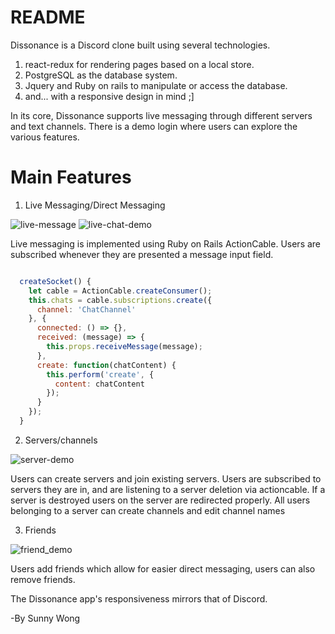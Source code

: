 # README

Dissonance is a Discord clone built using several technologies.
1. react-redux for rendering pages based on a local store.
2. PostgreSQL as the database system.
3. Jquery and Ruby on rails to manipulate or access the database.
4. and... with a responsive design in mind ;]

In its core, Dissonance supports live messaging through different servers and text channels. There is a demo login where users can explore the various features.

# Main Features

1. Live Messaging/Direct Messaging

![live-message](./screenshots/direct-message-demo.gif)
![live-chat-demo](./screenshots/live-chat-demo.gif)

Live messaging is implemented using Ruby on Rails ActionCable. Users are subscribed whenever they are presented a message input field.

```javascript

  createSocket() {
    let cable = ActionCable.createConsumer();
    this.chats = cable.subscriptions.create({
      channel: 'ChatChannel'
    }, {
      connected: () => {},
      received: (message) => {
        this.props.receiveMessage(message);
      },
      create: function(chatContent) {
        this.perform('create', {
          content: chatContent
        });
      }
    });
  }

  ```

2. Servers/channels

![server-demo](./screenshots/server-demo.gif)

Users can create servers and join existing servers. Users are subscribed to servers they are in, and are listening to a server deletion via actioncable. If a server is destroyed users on the server are redirected properly. All users belonging to a server can create channels and edit channel names

3. Friends

![friend_demo](./screenshots/friend_demo.gif)

Users add friends which allow for easier direct messaging, users can also remove friends.


The Dissonance app's responsiveness mirrors that of Discord.

-By Sunny Wong
